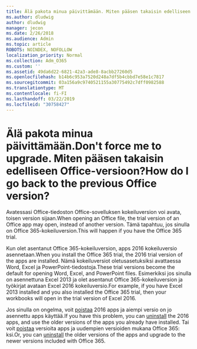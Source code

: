 ```yaml
---
title: Älä pakota minua päivittämään. Miten pääsen takaisin edelliseen Office-versioon?
ms.author: dludwig
author: dludwig
manager: jecon
ms.date: 2/26/2018
ms.audience: Admin
ms.topic: article
ROBOTS: NOINDEX, NOFOLLOW
localization_priority: Normal
ms.collection: Adm_O365
ms.custom: ''
ms.assetid: 49da6d22-6821-42a3-ade8-8acbb27260d5
ms.openlocfilehash: b14b6c953a7520d248a7df5b4cbbd7e58e1c7817
ms.sourcegitcommit: 03a156a9c9740521155a30775492c7dff0982588
ms.translationtype: MT
ms.contentlocale: fi-FI
ms.lasthandoff: 03/22/2019
ms.locfileid: "30758427"
---
```

# <a name="dont-force-me-to-upgrade-how-do-i-go-back-to-the-previous-office-version"></a><span data-ttu-id="14800-103">Älä pakota minua päivittämään.</span><span class="sxs-lookup"><span data-stu-id="14800-103">Don't force me to upgrade.</span></span> <span data-ttu-id="14800-104">Miten pääsen takaisin edelliseen Office-versioon?</span><span class="sxs-lookup"><span data-stu-id="14800-104">How do I go back to the previous Office version?</span></span>

<span data-ttu-id="14800-105">Avatessasi Office-tiedoston Office-sovelluksen kokeiluversion voi avata, toisen version sijaan.</span><span class="sxs-lookup"><span data-stu-id="14800-105">When opening an Office file, the trial version of an Office app may open, instead of another version.</span></span> <span data-ttu-id="14800-106">Tämä tapahtuu, jos sinulla on Office 365-kokeiluversion.</span><span class="sxs-lookup"><span data-stu-id="14800-106">This will happen if you have the Office 365 trial.</span></span> 
  
<span data-ttu-id="14800-107">Kun olet asentanut Office 365-kokeiluversion, apps 2016 kokeiluversio asennetaan.</span><span class="sxs-lookup"><span data-stu-id="14800-107">When you install the Office 365 trial, the 2016 trial version of the apps are installed.</span></span> <span data-ttu-id="14800-108">Nämä kokeiluversiot oletusasetuksiksi avattaessa Word, Excel ja PowerPoint-tiedostoja.</span><span class="sxs-lookup"><span data-stu-id="14800-108">These trial versions become the default for opening Word, Excel, and PowerPoint files.</span></span> <span data-ttu-id="14800-109">Esimerkiksi jos sinulla on asennettuna Excel 2013 ja olet asentanut Office 365-kokeiluversion ja työkirjat avataan Excel 2016 kokeiluversio.</span><span class="sxs-lookup"><span data-stu-id="14800-109">For example, if you have Excel 2013 installed and you also installed the Office 365 trial, then your workbooks will open in the trial version of Excel 2016.</span></span> 
  
<span data-ttu-id="14800-110">Jos sinulla on ongelma, voit [poistaa](https://support.office.com/article/9dd49b83-264a-477a-8fcc-2fdf5dbf61d8.aspx) 2016 apps ja aiempi versio on jo asennettu apps käyttää.</span><span class="sxs-lookup"><span data-stu-id="14800-110">If you have this problem, you can [uninstall](https://support.office.com/article/9dd49b83-264a-477a-8fcc-2fdf5dbf61d8.aspx) the 2016 apps, and use the older versions of the apps you already have installed.</span></span> <span data-ttu-id="14800-111">Tai voit [poistaa](https://support.office.com/article/9dd49b83-264a-477a-8fcc-2fdf5dbf61d8.aspx) versioita apps ja uudempien versioiden mukana Office 365: ksi.</span><span class="sxs-lookup"><span data-stu-id="14800-111">Or, you can [uninstall](https://support.office.com/article/9dd49b83-264a-477a-8fcc-2fdf5dbf61d8.aspx) the older versions of the apps and upgrade to the newer versions included with Office 365.</span></span> 
  

